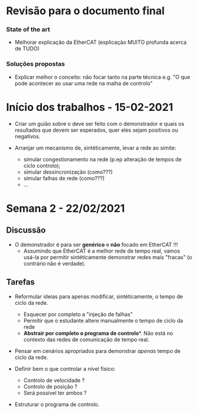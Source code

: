 # Revisão para o documento final

### State of the art
 - Melhorar explicação da EtherCAT
 (explicação MUITO profunda acerca de TUDO)

### Soluções propostas

- Explicar melhor o conceito: não focar tanto na parte técnica
e.g. "O que pode acontecer ao usar uma rede na malha de controlo"

# Início dos trabalhos - 15-02-2021

- Criar um guião sobre o deve ser feito com o demonstrador e quais os
resultados que devem ser esperados, quer eles sejam positivos ou
negativos.

- Arranjar um mecanismo de, sintéticamente, levar a rede ao simite:
  - simular congestionamento na rede (p.ep alteração de tempos de ciclo
controlo);
  - simular dessincronização (como???)
  - simular falhas de rede (como???)
  - ...

# Semana 2 - 22/02/2021

## Discussão
- O demonstrador é para ser **genérico** e **não** focado em EtherCAT !!!
  - Assumindo que EtherCAT é a melhor rede de tempo real, vamos usá-la
  por permitir sintéticamente demonstrar redes mais "fracas" (o
  contrário não é verdade).

## Tarefas
- Reformular ideias para apenas modificar, sintéticamente, o tempo de ciclo da rede.
  - Esquecer por completo a "injeção de falhas"
  - Permitir que o estudante altere manualmente o tempo de ciclo da rede
  - **Abstrair por completo o programa de controlo***. Não está no contexto das redes
  de comunicação de tempo real.

- Pensar em cenários apropriados para demonstrar _apenas_ tempo de ciclo da rede.

- Definir bem o que controlar a nível físico:
  - Controlo de velocidade ?
  - Controlo de posição ?
  - Será possível ter ambos ?

- Estruturar o programa de controlo.
